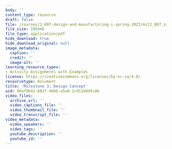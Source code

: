 ```yaml
---
body: ''
content_type: resource
draft: false
file: /courses/2-007-design-and-manufacturing-i-spring-2023/mit2_007_s23_ms03.pdf
file_size: 195446
file_type: application/pdf
hide_download: true
hide_download_original: null
image_metadata:
  caption: ''
  credit: ''
  image-alt: ''
learning_resource_types:
- Activity Assignments with Examples
license: https://creativecommons.org/licenses/by-nc-sa/4.0/
resourcetype: Document
title: 'Milestone 3: Design Concept'
uid: 90af0b42-682f-4b6b-a5e0-1c911b845c86
video_files:
  archive_url: ''
  video_captions_file: ''
  video_thumbnail_file: ''
  video_transcript_file: ''
video_metadata:
  video_speakers: ''
  video_tags: ''
  youtube_description: ''
  youtube_id: ''
---
```

